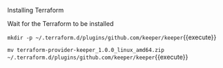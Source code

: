 Installing Terraform

Wait for the Terraform to be installed

`mkdir -p ~/.terraform.d/plugins/github.com/keeper/keeper`{{execute}}

`mv terraform-provider-keeper_1.0.0_linux_amd64.zip ~/.terraform.d/plugins/github.com/keeper/keeper`{{execute}}
